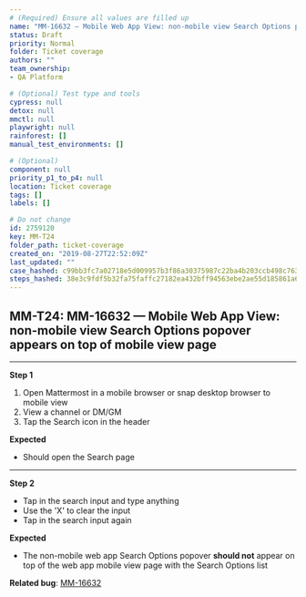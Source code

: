 ```yaml
---
# (Required) Ensure all values are filled up
name: "MM-16632 — Mobile Web App View: non-mobile view Search Options popover appears on top of mobile view page"
status: Draft
priority: Normal
folder: Ticket coverage
authors: ""
team_ownership: 
- QA Platform

# (Optional) Test type and tools
cypress: null
detox: null
mmctl: null
playwright: null
rainforest: []
manual_test_environments: []

# (Optional)
component: null
priority_p1_to_p4: null
location: Ticket coverage
tags: []
labels: []

# Do not change
id: 2759120
key: MM-T24
folder_path: ticket-coverage
created_on: "2019-08-27T22:52:09Z"
last_updated: ""
case_hashed: c99bb3fc7a02718e5d009957b3f86a30375987c22ba4b203ccb498c76316b182c7935050bf0d8506742687482b275925
steps_hashed: 38e3c9fdf5b32fa75faffc27182ea432bff94563ebe2ae55d185861a62f13657a95b93c790d10bb0f1205b8b129c12f2
---
```


## MM-T24: MM-16632 — Mobile Web App View: non-mobile view Search Options popover appears on top of mobile view page

---

**Step 1**

1. Open Mattermost in a mobile browser or snap desktop browser to mobile view
2. View a channel or DM/GM
3. Tap the Search icon in the header

**Expected**

- Should open the Search page

---

**Step 2**

- Tap in the search input and type anything
- Use the 'X' to clear the input
- Tap in the search input again

**Expected**

- The non-mobile web app Search Options popover **should not** appear on top of the web app mobile view page with the Search Options list

**Related bug**: [MM-16632](https://mattermost.atlassian.net/browse/MM-16632)
